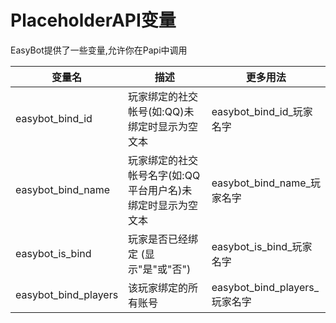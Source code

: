 # PlaceholderAPI变量

EasyBot提供了一些变量,允许你在Papi中调用



| 变量名               | 描述                                                         | 更多用法                       |
| -------------------- | ------------------------------------------------------------ | ------------------------------ |
| easybot_bind_id      | 玩家绑定的社交帐号(如:QQ)未绑定时显示为空文本                | easybot_bind_id\_玩家名字      |
| easybot_bind_name    | 玩家绑定的社交帐号名字(如:QQ 平台用户名)未绑定时显示为空文本 | easybot_bind_name\_玩家名字    |
| easybot_is_bind      | 玩家是否已经绑定 (显示"是"或"否")                            | easybot_is_bind\_玩家名字      |
| easybot_bind_players | 该玩家绑定的所有账号                                         | easybot_bind_players\_玩家名字 |
